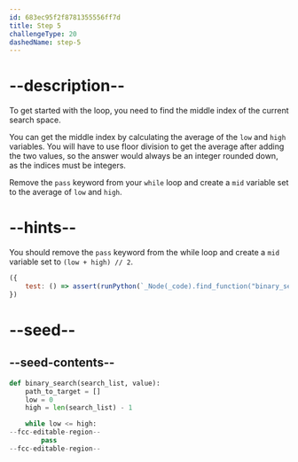 ```yaml
---
id: 683ec95f2f8781355556ff7d
title: Step 5
challengeType: 20
dashedName: step-5
---
```


# --description--

To get started with the loop, you need to find the middle index of the current search space.

You can get the middle index by calculating the average of the `low` and `high` variables. You will have to use floor division to get the average after adding the two values, so the answer would always be an integer rounded down, as the indices must be integers.

Remove the `pass` keyword from your `while` loop and create a `mid` variable set to the average of `low` and `high`.

# --hints--

You should remove the `pass` keyword from the while loop and create a `mid` variable set to `(low + high) // 2`.

```js
({
    test: () => assert(runPython(`_Node(_code).find_function("binary_search").find_whiles()[0].find_body().is_equivalent("mid = (low + high) // 2")`))
})
```

# --seed--

## --seed-contents--

```py
def binary_search(search_list, value):
    path_to_target = []
    low = 0
    high = len(search_list) - 1

    while low <= high:
--fcc-editable-region--
        pass
--fcc-editable-region--
```
